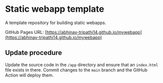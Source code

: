 # Static webapp template

A template repository for building static webapps.

GitHub Pages URL: [https://abhinav-tripathi14.github.io/mywebapp](https://abhinav-tripathi14.github.io/mywebapp)

## Update procedure

Update the source code in the `/app` directory and ensure that an `index.html` file exists in there. Commit changes to the `main` branch and the GitHub Action will deploy them.